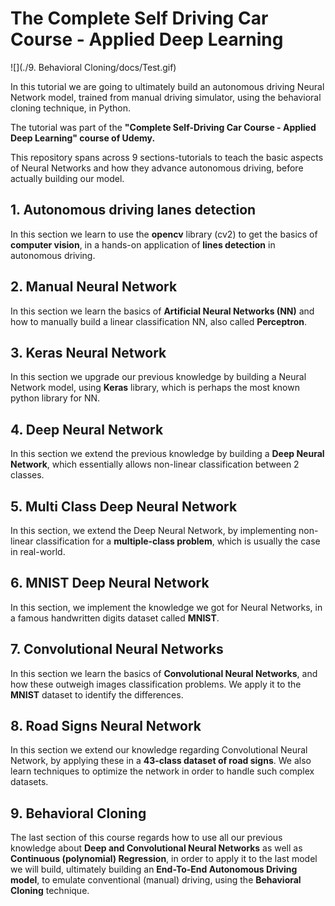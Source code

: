 # The Complete Self Driving Car Course - Applied Deep Learning

![](./9. Behavioral Cloning/docs/Test.gif)

In this tutorial we are going to ultimately build an autonomous driving Neural Network model, trained from manual driving simulator, using the behavioral cloning technique, in Python.

The tutorial was part of the  **"Complete Self-Driving Car Course - Applied Deep Learning" course of Udemy.**

This repository spans across 9 sections-tutorials to teach the basic aspects of Neural Networks and how they advance autonomous driving, before actually building our model.

## 1. **Autonomous driving lanes detection**	

In this section we learn to use the **opencv** library (cv2) to get the basics of **computer vision**, in a hands-on application of **lines detection** in autonomous driving.

## 2. **Manual Neural Network**	

In this section we learn the basics of **Artificial Neural Networks (NN)** and how to manually build a linear classification NN, also called **Perceptron**.

## 3. **Keras Neural Network**	

In this section we upgrade our previous knowledge by building a Neural Network model, using **Keras** library, which is perhaps the most known python library for NN.

## 4. **Deep Neural Network**	

In this section we extend the previous knowledge by building a **Deep Neural Network**, which essentially allows non-linear classification between 2 classes.

## 5. **Multi Class Deep Neural Network**

In this section, we extend the Deep Neural Network, by implementing non-linear classification for a **multiple-class problem**, which is usually the case in real-world.

## 6. **MNIST Deep Neural Network**	

In this section, we implement the knowledge we got for Neural Networks, in a famous handwritten digits dataset called **MNIST**.

## 7. **Convolutional Neural Networks**	

In this section we learn the basics of **Convolutional Neural Networks**, and how these outweigh images classification problems. We apply it to the **MNIST** dataset to identify the differences.

## 8. **Road Signs Neural Network**	

In this section we extend our knowledge regarding Convolutional Neural Network, by applying these in a **43-class dataset of road signs**. We also learn techniques to optimize the network in order to handle such complex datasets.

## 9. **Behavioral Cloning**

The last section of this course regards how to use all our previous knowledge about **Deep and Convolutional Neural Networks** as well as **Continuous (polynomial) Regression**, in order to apply it to the last model we will build, ultimately building an **End-To-End Autonomous Driving model**, to emulate conventional (manual) driving, using the **Behavioral Cloning** technique.  
